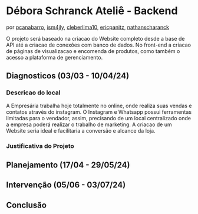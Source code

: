 # Débora Schranck Ateliê - Backend
por [pcanabarro](https://github.com/pcanabarro), [ism4jly](https://github.com/ism4jly), [cleberlima10](https://github.com/cleberlima10), [ericpanitz](https://github.com/ericpanitz), [nathanscharanck](https://github.com/NathanSchranck)

O projeto será baseado na criacao do Website completo desde a base de API até a criacao de conexões com banco de dados. No front-end a criacao de páginas de visualizacao e encomenda de produtos, como também o acesso a plataforma de gerenciamento.

## Diagnosticos (03/03 - 10/04/24)
### Descricao do local
A Empresária trabalha hoje totalmente no online, onde realiza suas vendas e contatos através do instagram.
O Instagram e Whatsapp possui ferramentas limitadas para o vendador, assim, precisando de um local centralizado onde a empresa poderá realizar o trabalho de marketing.
A criacao de um Website seria ideal e facilitaria a conversão e alcance da loja.

### Justificativa do Projeto


## Planejamento (17/04 - 29/05/24)

## Intervenção (05/06 - 03/07/24)

## Conclusão
